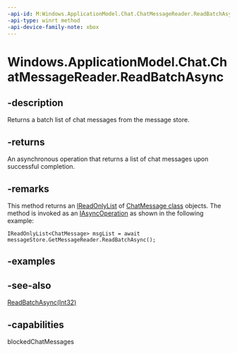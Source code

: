 ```yaml
---
-api-id: M:Windows.ApplicationModel.Chat.ChatMessageReader.ReadBatchAsync
-api-type: winrt method
-api-device-family-note: xbox
---
```


<!-- Method syntax
public Windows.Foundation.IAsyncOperation<Windows.Foundation.Collections.IVectorView<Windows.ApplicationModel.Chat.ChatMessage>> ReadBatchAsync()
-->

# Windows.ApplicationModel.Chat.ChatMessageReader.ReadBatchAsync

## -description
Returns a batch list of chat messages from the message store.

## -returns
An asynchronous operation that returns a list of chat messages upon successful completion.

## -remarks
This method returns an [IReadOnlyList](https://msdn.microsoft.com/library/hh192385.aspx) of [ChatMessage class](chatmessage.md) objects. The method is invoked as an [IAsyncOperation](http://msdn.microsoft.com/library/a20e6057-c46a-4dbf-88b0-5dc954dc0362) as shown in the following example:

```
IReadOnlyList<ChatMessage> msgList = await messageStore.GetMessageReader.ReadBatchAsync();

```



## -examples

## -see-also
[ReadBatchAsync(Int32)](chatmessagereader_readbatchasync_1346490639.md)

## -capabilities
blockedChatMessages
